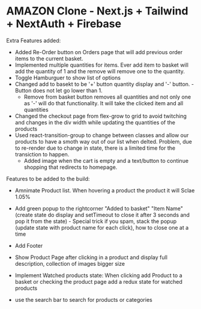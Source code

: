 # AMAZON Clone - Next.js + Tailwind + NextAuth + Firebase

Extra Features added:

- Added Re-Order button on Orders page that will add previous order items to the
  current basket.
- Implemented multiple quantities for items. Ever add item to basket will add
  the quantity of 1 and the remove will remove one to the quantity.
- Toggle Hamburguer to show list of options
- Changed add to basekt to be '+' button quantity display and '-' button. -
  Button does not let go lower than 1.
  - Remove from basket button removes all quantities and not only one as '-'
    will do that functionality. It will take the clicked item and all quantities
- Changed the checkout page from flex-grow to grid to avoid twitching and
  changes in the div width while updating the quantities of the products
- Used react-transition-group to change between classes and allow our products
  to have a smoth way out of our list when delted. Problem, due to re-render due
  to change in state, there is a limited time for the transiction to happen.
  - Added image when the cart is empty and a text/button to continue shopping
    that redirects to homepage.

Features to be added to the build:

- Amnimate Product list. When hovering a product the product it will Sclae 1.05%

- Add green popup to the rightcorner "Added to basket" "Item Name" (create state
  do display and setTimeout to close it after 3 seconds and pop it from the
  state) - Special trick if you spam, stack the popup (update state with product
  name for each click), how to close one at a time

- Add Footer

- Show Product Page after clicking in a product and display full description,
  collection of images bigger size

- Implement Watched products state: When clicking add Product to a basket or
  checking the product page add a redux state for watched products

- use the search bar to search for products or categories
